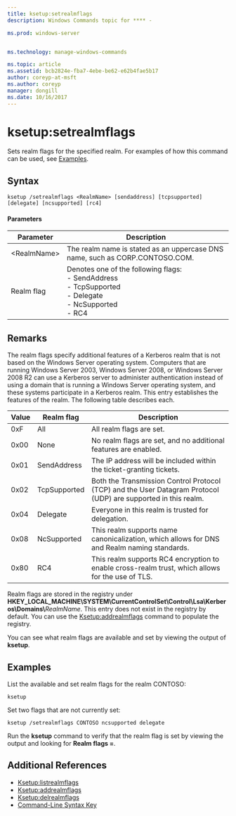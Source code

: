 ```yaml
---
title: ksetup:setrealmflags
description: Windows Commands topic for **** - 

ms.prod: windows-server


ms.technology: manage-windows-commands

ms.topic: article
ms.assetid: bcb2824e-fba7-4ebe-be62-e62b4fae5b17
author: coreyp-at-msft
ms.author: coreyp
manager: dongill
ms.date: 10/16/2017
---
```


# ksetup:setrealmflags



Sets realm flags for the specified realm. For examples of how this command can be used, see [Examples](#BKMK_Examples).

## Syntax

```
ksetup /setrealmflags <RealmName> [sendaddress] [tcpsupported] [delegate] [ncsupported] [rc4]
```

#### Parameters

|Parameter|Description|
|---------|-----------|
|\<RealmName>|The realm name is stated as an uppercase DNS name, such as CORP.CONTOSO.COM.|
|Realm flag|Denotes one of the following flags:</br>-   SendAddress</br>-   TcpSupported</br>-   Delegate</br>-   NcSupported</br>-   RC4|

## Remarks

The realm flags specify additional features of a Kerberos realm that is not based on the Windows Server operating system. Computers that are running Windows Server 2003, Windows Server 2008, or Windows Server 2008 R2 can use a Kerberos server to administer authentication instead of using a domain that is running a Windows Server operating system, and these systems participate in a Kerberos realm. This entry establishes the features of the realm. The following table describes each.

|Value|Realm flag|Description|
|-----|----------|-----------|
|0xF|All|All realm flags are set.|
|0x00|None|No realm flags are set, and no additional features are enabled.|
|0x01|SendAddress|The IP address will be included within the ticket-granting tickets.|
|0x02|TcpSupported|Both the Transmission Control Protocol (TCP) and the User Datagram Protocol (UDP) are supported in this realm.|
|0x04|Delegate|Everyone in this realm is trusted for delegation.|
|0x08|NcSupported|This realm supports name canonicalization, which allows for DNS and Realm naming standards.|
|0x80|RC4|This realm supports RC4 encryption to enable cross-realm trust, which allows for the use of TLS.|

Realm flags are stored in the registry under **HKEY_LOCAL_MACHINE\SYSTEM\CurrentControlSet\Control\Lsa\Kerberos\Domains\\**<em>RealmName</em>. This entry does not exist in the registry by default. You can use the [Ksetup:addrealmflags](ksetup-addrealmflags.md) command to populate the registry.

You can see what realm flags are available and set by viewing the output of **ksetup**.

## <a name=BKMK_Examples></a>Examples

List the available and set realm flags for the realm CONTOSO:
```
ksetup
```
Set two flags that are not currently set:
```
ksetup /setrealmflags CONTOSO ncsupported delegate
```
Run the **ksetup** command to verify that the realm flag is set by viewing the output and looking for **Realm flags =**.

## Additional References

-   [Ksetup:listrealmflags](ksetup-listrealmflags.md)
-   [Ksetup:addrealmflags](ksetup-addrealmflags.md)
-   [Ksetup:delrealmflags](ksetup-delrealmflags.md)
-   [Command-Line Syntax Key](command-line-syntax-key.md)